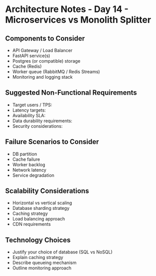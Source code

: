 # Architecture Notes - Day 14 - Microservices vs Monolith Splitter

## Components to Consider
- API Gateway / Load Balancer
- FastAPI service(s)
- Postgres (or compatible) storage
- Cache (Redis)
- Worker queue (RabbitMQ / Redis Streams)
- Monitoring and logging stack

## Suggested Non-Functional Requirements
- Target users / TPS:
- Latency targets:
- Availability SLA:
- Data durability requirements:
- Security considerations:

## Failure Scenarios to Consider
- DB partition
- Cache failure
- Worker backlog
- Network latency
- Service degradation

## Scalability Considerations
- Horizontal vs vertical scaling
- Database sharding strategy
- Caching strategy
- Load balancing approach
- CDN requirements

## Technology Choices
- Justify your choice of database (SQL vs NoSQL)
- Explain caching strategy
- Describe queueing mechanism
- Outline monitoring approach
